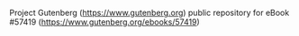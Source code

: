 Project Gutenberg (https://www.gutenberg.org) public repository for
eBook #57419 (https://www.gutenberg.org/ebooks/57419)
